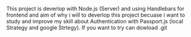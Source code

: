 This project is deverlop with Node.js (Server) and using Handlebars for frontend and aim of why i will to deverlop 
this project becuase i want to study and improve my skill about Authentication with Passport.js (local Strategy and google Strtegy).
If you want to try can dowload .git
